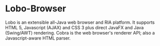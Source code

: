# Lobo-Browser
Lobo is an extensible all-Java web browser and RIA platform. It supports HTML 5, Javascript (AJAX) and CSS 3 plus direct JavaFX and Java (Swing/AWT) rendering. Cobra is the web browser's renderer API; also a Javascript-aware HTML parser.
